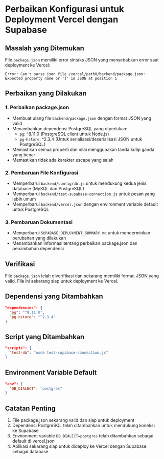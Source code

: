 # Perbaikan Konfigurasi untuk Deployment Vercel dengan Supabase

## Masalah yang Ditemukan
File `package.json` memiliki error sintaks JSON yang menyebabkan error saat deployment ke Vercel:
```
Error: Can't parse json file /vercel/path0/backend/package.json: Expected property name or '}' in JSON at position 1
```

## Perbaikan yang Dilakukan

### 1. Perbaikan package.json
- Membuat ulang file `backend/package.json` dengan format JSON yang valid
- Menambahkan dependensi PostgreSQL yang diperlukan:
  - `pg`: ^8.11.0 (PostgreSQL client untuk Node.js)
  - `pg-hstore`: ^2.3.4 (Untuk serialisasi/deserialisasi JSON untuk PostgreSQL)
- Memastikan semua properti dan nilai menggunakan tanda kutip ganda yang benar
- Memastikan tidak ada karakter escape yang salah

### 2. Pembaruan File Konfigurasi
- Memperbarui `backend/config/db.js` untuk mendukung kedua jenis database (MySQL dan PostgreSQL)
- Memperbarui `backend/test-supabase-connection.js` untuk pesan yang lebih umum
- Memperbarui `backend/vercel.json` dengan environment variable default untuk PostgreSQL

### 3. Pembaruan Dokumentasi
- Memperbarui `SUPABASE_DEPLOYMENT_SUMMARY.md` untuk mencerminkan perubahan yang dilakukan
- Menambahkan informasi tentang perbaikan package.json dan penambahan dependensi

## Verifikasi
File `package.json` telah diverifikasi dan sekarang memiliki format JSON yang valid. File ini sekarang siap untuk deployment ke Vercel.

## Dependensi yang Ditambahkan
```json
"dependencies": {
  "pg": "^8.11.0",
  "pg-hstore": "^2.3.4"
}
```

## Script yang Ditambahkan
```json
"scripts": {
  "test-db": "node test-supabase-connection.js"
}
```

## Environment Variable Default
```json
"env": {
  "DB_DIALECT": "postgres"
}
```

## Catatan Penting
1. File package.json sekarang valid dan siap untuk deployment
2. Dependensi PostgreSQL telah ditambahkan untuk mendukung koneksi ke Supabase
3. Environment variable `DB_DIALECT=postgres` telah ditambahkan sebagai default di vercel.json
4. Aplikasi sekarang siap untuk dideploy ke Vercel dengan Supabase sebagai database